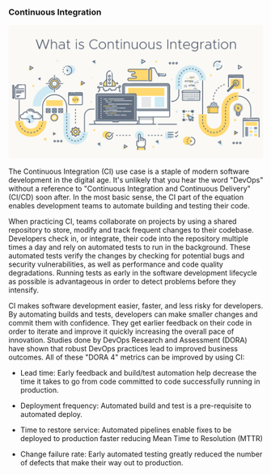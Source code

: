 
### Continuous Integration

![](/Images/what-is-CI.png)

The Continuous Integration (CI) use case is a staple of modern software development in the digital age. It's unlikely that you hear the word "DevOps" without a reference to "Continuous Integration and Continuous Delivery" (CI/CD) soon after. In the most basic sense, the CI part of the equation enables development teams to automate building and testing their code.

When practicing CI, teams collaborate on projects by using a shared repository to store, modify and track frequent changes to their codebase. Developers check in, or integrate, their code into the repository multiple times a day and rely on automated tests to run in the background. These automated tests verify the changes by checking for potential bugs and security vulnerabilities, as well as performance and code quality degradations. Running tests as early in the software development lifecycle as possible is advantageous in order to detect problems before they intensify.

CI makes software development easier, faster, and less risky for developers. By automating builds and tests, developers can make smaller changes and commit them with confidence. They get earlier feedback on their code in order to iterate and improve it quickly increasing the overall pace of innovation. Studies done by DevOps Research and Assessment (DORA) have shown that robust DevOps practices lead to improved business outcomes. All of these "DORA 4" metrics can be improved by using CI:

- Lead time: Early feedback and build/test automation help decrease the time it takes to go from code committed to code successfully running in production.

- Deployment frequency: Automated build and test is a pre-requisite to automated deploy.

- Time to restore service: Automated pipelines enable fixes to be deployed to production faster reducing Mean Time to Resolution (MTTR)

- Change failure rate: Early automated testing greatly reduced the number of defects that make their way out to production.
